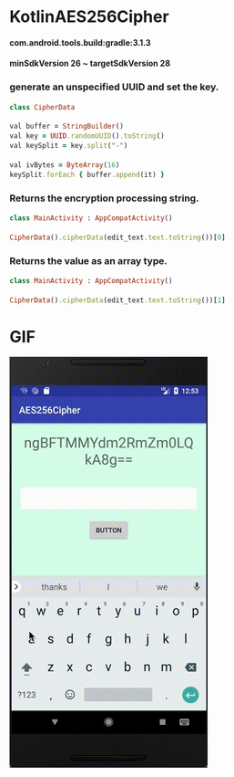 # KotlinAES256Cipher

#### com.android.tools.build:gradle:3.1.3
#### minSdkVersion 26 ~ targetSdkVersion 28

### generate an unspecified UUID and set the key.
```ruby
class CipherData

val buffer = StringBuilder()
val key = UUID.randomUUID().toString()
val keySplit = key.split("-")

val ivBytes = ByteArray(16)
keySplit.forEach { buffer.append(it) }
```

### Returns the encryption processing string.
```ruby
class MainActivity : AppCompatActivity()

CipherData().cipherData(edit_text.text.toString())[0]
```

### Returns the value as an array type.
```ruby
class MainActivity : AppCompatActivity() 

CipherData().cipherData(edit_text.text.toString())[1]
```

# GIF
![](https://github.com/daisukenagata/KotlinAES256Cipher/blob/master/movie.gif?raw=true)
